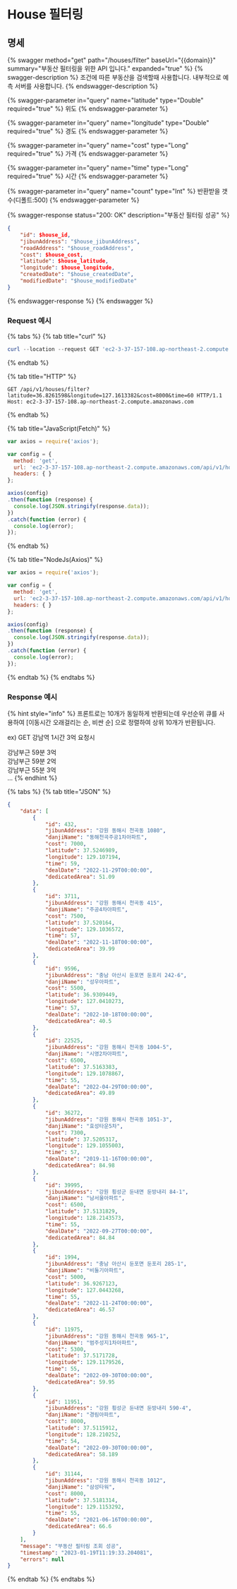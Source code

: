 # House 필터링

## 명세

{% swagger method="get" path="/houses/filter" baseUrl="{{domain}}" summary="부동산 필터링을 위한 API 입니다." expanded="true" %}
{% swagger-description %}
조건에 따른 부동산을 검색할때 사용합니다. 내부적으로 예측 서버를 사용합니다.
{% endswagger-description %}

{% swagger-parameter in="query" name="latitude" type="Double" required="true" %}
위도
{% endswagger-parameter %}

{% swagger-parameter in="query" name="longitude" type="Double" required="true" %}
경도
{% endswagger-parameter %}

{% swagger-parameter in="query" name="cost" type="Long" required="true" %}
가격
{% endswagger-parameter %}

{% swagger-parameter in="query" name="time" type="Long" required="true" %}
시간
{% endswagger-parameter %}

{% swagger-parameter in="query" name="count" type="Int" %}
반환받을 갯수(디폴트:500)
{% endswagger-parameter %}

{% swagger-response status="200: OK" description="부동산 필터링 성공" %}
```json
{
    "id": $house_id,
    "jibunAddress": "$house_jibunAddress",
    "roadAddress": "$house_roadAddress",
    "cost": $house_cost,
    "latitude": $house_latitude,
    "longitude": $house_longitude,
    "createdDate": "$house_createdDate",
    "modifiedDate": "$house_modifiedDate"
}
```
{% endswagger-response %}
{% endswagger %}

### Request 예시

{% tabs %}
{% tab title="curl" %}
```powershell
curl --location --request GET 'ec2-3-37-157-108.ap-northeast-2.compute.amazonaws.com/api/v1/houses/filter?latitude=36.8261598&longitude=127.1613382&cost=8000&time=60'
```
{% endtab %}

{% tab title="HTTP" %}
```
GET /api/v1/houses/filter?latitude=36.8261598&longitude=127.1613382&cost=8000&time=60 HTTP/1.1
Host: ec2-3-37-157-108.ap-northeast-2.compute.amazonaws.com
```
{% endtab %}

{% tab title="JavaScript(Fetch)" %}
```javascript
var axios = require('axios');

var config = {
  method: 'get',
  url: 'ec2-3-37-157-108.ap-northeast-2.compute.amazonaws.com/api/v1/houses/filter?latitude=36.8261598&longitude=127.1613382&cost=8000&time=60',
  headers: { }
};

axios(config)
.then(function (response) {
  console.log(JSON.stringify(response.data));
})
.catch(function (error) {
  console.log(error);
});

```
{% endtab %}

{% tab title="NodeJs(Axios)" %}
```javascript
var axios = require('axios');

var config = {
  method: 'get',
  url: 'ec2-3-37-157-108.ap-northeast-2.compute.amazonaws.com/api/v1/houses/filter?latitude=36.8261598&longitude=127.1613382&cost=8000&time=60',
  headers: { }
};

axios(config)
.then(function (response) {
  console.log(JSON.stringify(response.data));
})
.catch(function (error) {
  console.log(error);
});

```
{% endtab %}
{% endtabs %}

### Response 예시

{% hint style="info" %}
프론트로는 10개가 동일하게 반환되는데 우선순위 큐를 사용하여 \[이동시간 오래걸리는 순, 비싼 순] 으로 정렬하여 상위 10개가 반환됩니다.

ex) GET 강남역 1시간 3억 요청시&#x20;

강남부근 59분 3억 \
강남부근 59분 2억 \
강남부근 55분 3억\
...
{% endhint %}

{% tabs %}
{% tab title="JSON" %}
```json
{
    "data": [
        {
            "id": 432,
            "jibunAddress": "강원 동해시 천곡동 1080",
            "danjiName": "동해천곡주공1차아파트",
            "cost": 7000,
            "latitude": 37.5246989,
            "longitude": 129.107194,
            "time": 59,
            "dealDate": "2022-11-29T00:00:00",
            "dedicatedArea": 51.09
        },
        {
            "id": 3711,
            "jibunAddress": "강원 동해시 천곡동 415",
            "danjiName": "주공4차아파트",
            "cost": 7500,
            "latitude": 37.520164,
            "longitude": 129.1036572,
            "time": 57,
            "dealDate": "2022-11-18T00:00:00",
            "dedicatedArea": 39.99
        },
        {
            "id": 9596,
            "jibunAddress": "충남 아산시 둔포면 둔포리 242-6",
            "danjiName": "성우아파트",
            "cost": 5500,
            "latitude": 36.9309449,
            "longitude": 127.0410273,
            "time": 57,
            "dealDate": "2022-10-18T00:00:00",
            "dedicatedArea": 40.5
        },
        {
            "id": 22525,
            "jibunAddress": "강원 동해시 천곡동 1004-5",
            "danjiName": "시영2차아파트",
            "cost": 6500,
            "latitude": 37.5163383,
            "longitude": 129.1078867,
            "time": 55,
            "dealDate": "2022-04-29T00:00:00",
            "dedicatedArea": 49.89
        },
        {
            "id": 36272,
            "jibunAddress": "강원 동해시 천곡동 1051-3",
            "danjiName": "효성타운5차",
            "cost": 7300,
            "latitude": 37.5205317,
            "longitude": 129.1055003,
            "time": 57,
            "dealDate": "2019-11-16T00:00:00",
            "dedicatedArea": 84.98
        },
        {
            "id": 39995,
            "jibunAddress": "강원 횡성군 둔내면 둔방내리 84-1",
            "danjiName": "남서울아파트",
            "cost": 6500,
            "latitude": 37.5131829,
            "longitude": 128.2143573,
            "time": 55,
            "dealDate": "2022-09-27T00:00:00",
            "dedicatedArea": 84.84
        },
        {
            "id": 1994,
            "jibunAddress": "충남 아산시 둔포면 둔포리 285-1",
            "danjiName": "비둘기아파트",
            "cost": 5000,
            "latitude": 36.9267123,
            "longitude": 127.0443268,
            "time": 55,
            "dealDate": "2022-11-24T00:00:00",
            "dedicatedArea": 46.57
        },
        {
            "id": 11975,
            "jibunAddress": "강원 동해시 천곡동 965-1",
            "danjiName": "범주성지1차아파트",
            "cost": 5300,
            "latitude": 37.5171728,
            "longitude": 129.1179526,
            "time": 55,
            "dealDate": "2022-09-30T00:00:00",
            "dedicatedArea": 59.95
        },
        {
            "id": 11951,
            "jibunAddress": "강원 횡성군 둔내면 둔방내리 590-4",
            "danjiName": "경림아파트",
            "cost": 8000,
            "latitude": 37.5115912,
            "longitude": 128.210252,
            "time": 54,
            "dealDate": "2022-09-30T00:00:00",
            "dedicatedArea": 58.189
        },
        {
            "id": 31144,
            "jibunAddress": "강원 동해시 천곡동 1012",
            "danjiName": "삼성타워",
            "cost": 8000,
            "latitude": 37.5181314,
            "longitude": 129.1153292,
            "time": 55,
            "dealDate": "2021-06-16T00:00:00",
            "dedicatedArea": 66.6
        }
    ],
    "message": "부동산 필터링 조회 성공",
    "timestamp": "2023-01-19T11:19:33.204081",
    "errors": null
}
```
{% endtab %}
{% endtabs %}
